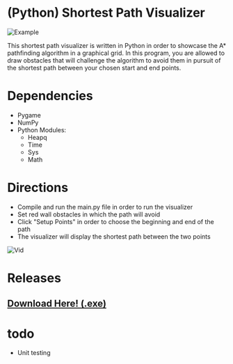 # (Python) Shortest Path Visualizer
![Example](https://i.imgur.com/KRn3OjH.png)

This shortest path visualizer is written in Python in order to showcase the A* pathfinding algorithm in a graphical grid.  In this program, you are allowed to draw obstacles that will challenge the algorithm to avoid them in pursuit of the shortest path between your chosen start and end points.

# Dependencies
- Pygame
- NumPy
- Python Modules:
  - Heapq
  - Time
  - Sys
  - Math

# Directions
- Compile and run the main.py file in order to run the visualizer
- Set red wall obstacles in which the path will avoid
- Click "Setup Points" in order to choose the beginning and end of the path
- The visualizer will display the shortest path between the two points

![Vid](https://i.imgur.com/q4X7pER.gif)

# Releases
## [Download Here! (.exe)](https://download850.mediafire.com/z571r1aqxhig/bisqx2vmy9jipxz/Shortest+Path+Visualizer.exe)


# todo
- Unit testing
